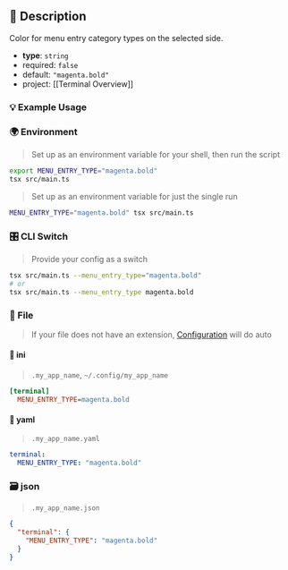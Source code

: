 ## 📜 Description

Color for menu entry category types on the selected side.

- **type**: `string`
- required: `false`
- default: `"magenta.bold"`
- project: [[Terminal Overview]]

### 💡 Example Usage

### 🌍 Environment

> Set up as an environment variable for your shell, then run the script
```bash
export MENU_ENTRY_TYPE="magenta.bold"
tsx src/main.ts
```
> Set up as an environment variable for just the single run

```bash
MENU_ENTRY_TYPE="magenta.bold" tsx src/main.ts
```
### 🎛️ CLI Switch

> Provide your config as a switch
```bash
tsx src/main.ts --menu_entry_type="magenta.bold"
# or
tsx src/main.ts --menu_entry_type magenta.bold
```
### 📁 File
>  If your file does not have an extension, [Configuration](/core/configuration) will do auto
#### 📘 ini

> `.my_app_name`, `~/.config/my_app_name`

```ini
[terminal]
  MENU_ENTRY_TYPE=magenta.bold
```
#### 📄 yaml

> `.my_app_name.yaml`

```yaml
terminal:
  MENU_ENTRY_TYPE: "magenta.bold"
```
### 🗃️ json

> `.my_app_name.json`

```json
{
  "terminal": {
    "MENU_ENTRY_TYPE": "magenta.bold"
  }
}
```
